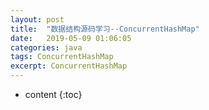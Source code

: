 ```yaml
---
layout: post
title:  "数据结构源码学习--ConcurrentHashMap"
date:   2019-05-09 01:06:05
categories: java
tags: ConcurrentHashMap
excerpt: ConcurrentHashMap
---
```




* content
{:toc}
